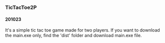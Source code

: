 ### TicTacToe2P
#### 201023
It's a simple tic tac toe game made for two players. If you want to download the main.exe only, find the 'dist' folder and download main.exe file.
